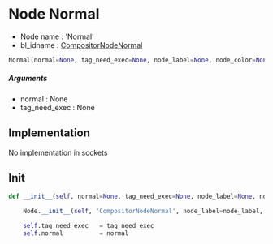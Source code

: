 # Node Normal

- Node name : 'Normal'
- bl_idname : [CompositorNodeNormal](https://docs.blender.org/api/current/bpy.types.CompositorNodeNormal.html)


``` python
Normal(normal=None, tag_need_exec=None, node_label=None, node_color=None, **kwargs)
```
##### Arguments

- normal : None
- tag_need_exec : None

## Implementation

No implementation in sockets

## Init

``` python
def __init__(self, normal=None, tag_need_exec=None, node_label=None, node_color=None, **kwargs):

    Node.__init__(self, 'CompositorNodeNormal', node_label=node_label, node_color=node_color, **kwargs)

    self.tag_need_exec   = tag_need_exec
    self.normal          = normal
```
